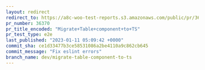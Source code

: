 ```yaml
---
layout: redirect
redirect_to: https://a8c-woo-test-reports.s3.amazonaws.com/public/pr/36370/e2e/index.html
pr_number: 36370
pr_title_encoded: "Migrate+Table+component+to+TS"
pr_test_type: e2e
last_published: "2023-01-11 05:09:42 +0000"
commit_sha: ce1d33477b3ce58531086a2be4110a9c862cb645
commit_message: "Fix eslint errors"
branch_name: dev/migrate-table-component-to-ts
---
```

